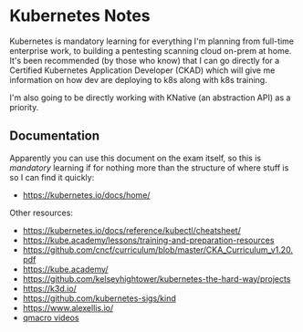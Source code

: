 # Kubernetes Notes

Kubernetes is mandatory learning for everything I'm planning from
full-time enterprise work, to building a pentesting scanning cloud
on-prem at home. It's been recommended (by those who know) that I can go
directly for a Certified Kubernetes Application Developer (CKAD) which
will give me information on how dev are deploying to k8s along with k8s
training.

I'm also going to be directly working with KNative (an abstraction API)
as a priority.

## Documentation

Apparently you can use this document on the exam itself, so this is
*mandatory* learning if for nothing more than the structure of where
stuff is so I can find it quickly:

* <https://kubernetes.io/docs/home/>

Other resources:

* <https://kubernetes.io/docs/reference/kubectl/cheatsheet/>
* <https://kube.academy/lessons/training-and-preparation-resources>
* <https://github.com/cncf/curriculum/blob/master/CKA_Curriculum_v1.20.pdf>
* <https://kube.academy/>
* <https://github.com/kelseyhightower/kubernetes-the-hard-way/projects>
* <https://k3d.io/>
* <https://github.com/kubernetes-sigs/kind>
* <https://www.alexellis.io/>
* [qmacro videos](https://www.youtube.com/playlist?list=PLfctWmgNyOIf9rXaZp9RSM2YVxAPGGthe)

